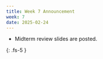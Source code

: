```yaml
---
title: Week 7 Announcement
week: 7
date: 2025-02-24
---
```


* Midterm review slides are posted.

{: .fs-5 }

